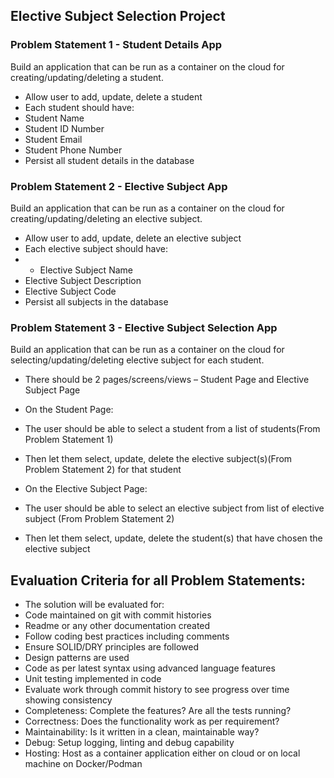 ## Elective Subject Selection Project

### Problem Statement 1 - Student Details App
Build an application that can be run as a container on the cloud for creating/updating/deleting a student.

- Allow user to add, update, delete a student
- Each student should have:
 - Student Name
 - Student ID Number
 - Student Email
 - Student Phone Number
- Persist all student details in the database

### Problem Statement 2 - Elective Subject App
Build an application that can be run as a container on the cloud for creating/updating/deleting an elective subject.

- Allow user to add, update, delete an elective subject
- Each elective subject should have:
 - - Elective Subject Name
 - Elective Subject Description
 - Elective Subject Code
- Persist all subjects in the database

### Problem Statement 3 - Elective Subject Selection App
Build an application that can be run as a container on the cloud for selecting/updating/deleting elective subject for each student.

- There should be 2 pages/screens/views – Student Page and Elective Subject Page
- On the Student Page:
- The user should be able to select a student from a list of students(From Problem Statement 1)
- Then let them select, update, delete the elective subject(s)(From Problem Statement 2) for that student

- On the Elective Subject Page:
 - The user should be able to select an elective subject from list of elective subject (From Problem Statement 2)
 - Then let them select, update, delete the student(s) that have chosen the elective subject


## Evaluation Criteria for all Problem Statements:
 - The solution will be evaluated for:
 - Code maintained on git with commit histories
 - Readme or any other documentation created
 - Follow coding best practices including comments
 - Ensure SOLID/DRY principles are followed
 - Design patterns are used
 - Code as per latest syntax using advanced language features
 - Unit testing implemented in code
 - Evaluate work through commit history to see progress over time showing consistency
 - Completeness: Complete the features? Are all the tests running?
 - Correctness: Does the functionality work as per requirement?
 - Maintainability: Is it written in a clean, maintainable way?
 - Debug: Setup logging, linting and debug capability
 - Hosting: Host as a container application either on cloud or on local machine on Docker/Podman